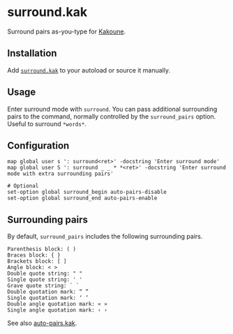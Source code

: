 # surround.kak

Surround pairs as-you-type for [Kakoune].

## Installation

Add [`surround.kak`](rc/surround.kak) to your autoload or source it manually.

## Usage

Enter surround mode with `surround`.  You can pass additional surrounding pairs
to the command, normally controlled by the `surround_pairs` option.  Useful to
surround `*words*`.

## Configuration

``` kak
map global user s ': surround<ret>' -docstring 'Enter surround mode'
map global user S ': surround _ _ * *<ret>' -docstring 'Enter surround mode with extra surrounding pairs'

# Optional
set-option global surround_begin auto-pairs-disable
set-option global surround_end auto-pairs-enable
```

## Surrounding pairs

By default, `surround_pairs` includes the following surrounding pairs.

```
Parenthesis block: ( )
Braces block: { }
Brackets block: [ ]
Angle block: < >
Double quote string: " "
Single quote string: ' '
Grave quote string: ` `
Double quotation mark: “ ”
Single quotation mark: ‘ ’
Double angle quotation mark: « »
Single angle quotation mark: ‹ ›
```

See also [auto-pairs.kak].

[Kakoune]: https://kakoune.org
[auto-pairs.kak]: https://github.com/alexherbo2/auto-pairs.kak
